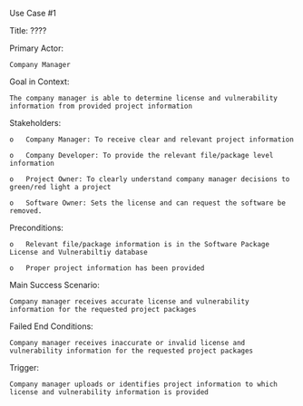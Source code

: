 Use Case #1

Title: ????

Primary Actor:

	Company Manager

Goal in Context:

	The company manager is able to determine license and vulnerability information from provided project information

Stakeholders:

	o	Company Manager: To receive clear and relevant project information

	o	Company Developer: To provide the relevant file/package level information

	o	Project Owner: To clearly understand company manager decisions to green/red light a project

	o	Software Owner: Sets the license and can request the software be removed.  

Preconditions:

	o	Relevant file/package information is in the Software Package License and Vulnerabiltiy database

	o	Proper project information has been provided

Main Success Scenario:

	Company manager receives accurate license and vulnerability information for the requested project packages

Failed End Conditions:

	Company manager receives inaccurate or invalid license and vulnerability information for the requested project packages

Trigger:

	Company manager uploads or identifies project information to which license and vulnerability information is provided
